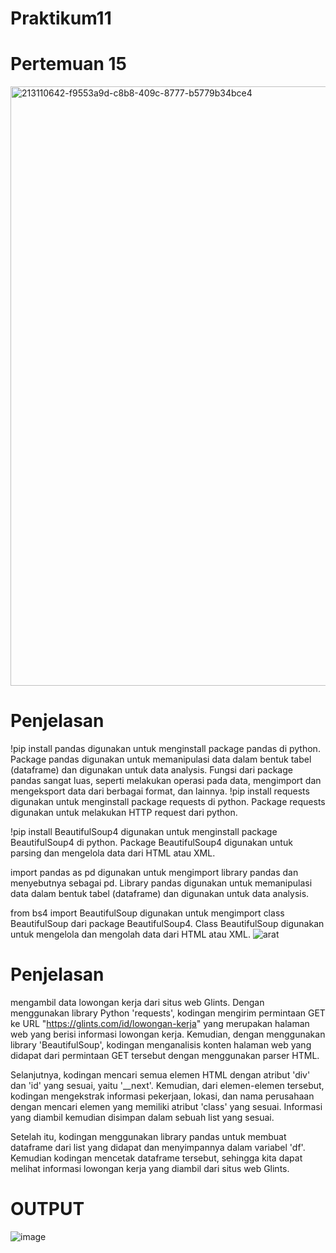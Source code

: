 # Praktikum11

# Pertemuan 15
<img width="959" alt="213110642-f9553a9d-c8b8-409c-8777-b5779b34bce4" src="https://user-images.githubusercontent.com/115950790/213148995-d9f9159f-ccbf-48a9-963f-cdb9a1994f4a.png">


# Penjelasan
!pip install pandas digunakan untuk menginstall package pandas di python. Package pandas digunakan untuk memanipulasi data dalam bentuk tabel (dataframe) dan digunakan untuk data analysis. Fungsi dari package pandas sangat luas, seperti melakukan operasi pada data, mengimport dan mengeksport data dari berbagai format, dan lainnya. !pip install requests digunakan untuk menginstall package requests di python. Package requests digunakan untuk melakukan HTTP request dari python.

!pip install BeautifulSoup4 digunakan untuk menginstall package BeautifulSoup4 di python. Package BeautifulSoup4 digunakan untuk parsing dan mengelola data dari HTML atau XML.

import pandas as pd digunakan untuk mengimport library pandas dan menyebutnya sebagai pd. Library pandas digunakan untuk memanipulasi data dalam bentuk tabel (dataframe) dan digunakan untuk data analysis.

from bs4 import BeautifulSoup digunakan untuk mengimport class BeautifulSoup dari package BeautifulSoup4. Class BeautifulSoup digunakan untuk mengelola dan mengolah data dari HTML atau XML.
![arat](https://user-images.githubusercontent.com/115950790/213149086-5530054c-3a19-4c14-aaa4-e11764f941b6.png)

# Penjelasan

mengambil data lowongan kerja dari situs web Glints. Dengan menggunakan library Python 'requests', kodingan mengirim permintaan GET ke URL "https://glints.com/id/lowongan-kerja" yang merupakan halaman web yang berisi informasi lowongan kerja. Kemudian, dengan menggunakan library 'BeautifulSoup', kodingan menganalisis konten halaman web yang didapat dari permintaan GET tersebut dengan menggunakan parser HTML.

Selanjutnya, kodingan mencari semua elemen HTML dengan atribut 'div' dan 'id' yang sesuai, yaitu '__next'. Kemudian, dari elemen-elemen tersebut, kodingan mengekstrak informasi pekerjaan, lokasi, dan nama perusahaan dengan mencari elemen yang memiliki atribut 'class' yang sesuai. Informasi yang diambil kemudian disimpan dalam sebuah list yang sesuai.

Setelah itu, kodingan menggunakan library pandas untuk membuat dataframe dari list yang didapat dan menyimpannya dalam variabel 'df'. Kemudian kodingan mencetak dataframe tersebut, sehingga kita dapat melihat informasi lowongan kerja yang diambil dari situs web Glints.

# OUTPUT
![image](https://user-images.githubusercontent.com/115771479/213117818-5dd167e1-17b8-40ab-81f1-5ae5aca0e996.png)
